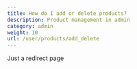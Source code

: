 ```yaml
---
title: How do I add or delete products? 
description: Product management in admin 
category: admin 
weight: 10
url: /user/products/add_delete
---
```


Just a redirect page 
